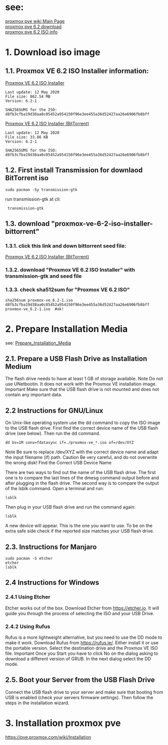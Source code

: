 # see:
   [proxmox pve wiki Main Page](https://pve.proxmox.com/wiki/Main_Page)   
   [proxmox pve 6.2 download ](https://pve.proxmox.com/wiki/Downloads#Proxmox_Virtual_Environment_6.2_.28ISO_Image.29)  
   [proxmox pve 6.2 ISO info](https://www.proxmox.com/en/downloads/item/proxmox-ve-6-2-iso-installer)  
   
   
# 1. Download iso image
## 1.1. Proxmox VE 6.2 ISO Installer information: 
  [Proxmox VE 6.2 ISO Installer ](https://www.proxmox.com/en/downloads/item/proxmox-ve-6-2-iso-installer)  
  
  
    Last update: 12 May 2020
    File size: 862.54 MB
    Version: 6.2-1

    SHA256SUMS for the ISO:
    d8fb3cfba19d38aa0c05452a954150f96e3ee455a36d52427aa26e6906fb8bff
    
  [Proxmox VE 6.2 ISO Installer (BitTorrent) ](https://www.proxmox.com/en/downloads/item/proxmox-ve-6-2-iso-installer-bittorrent) 
    
    Last update: 12 May 2020
    File size: 33.86 KB
    Version: 6.2-1

    SHA256SUMS for the ISO:
    d8fb3cfba19d38aa0c05452a954150f96e3ee455a36d52427aa26e6906fb8bff
    
## 1.2. First install Transmission for downlaod BitTorrent iso
    sudo pacman -Sy transmission-gtk
   
   run transmission-gtk at cli:   
   
     transmission-gtk
   
## 1.3. download "proxmox-ve-6-2-iso-installer-bittorrent"
### 1.3.1. click this link and down bittorrent seed file:
   [Proxmox VE 6.2 ISO Installer (BitTorrent) ](https://www.proxmox.com/en/downloads/item/proxmox-ve-6-2-iso-installer-bittorrent)  
   
### 1.3.2. download "Proxmox VE 6.2 ISO Installer" with transmission-gtk  and seed file
### 1.3.3. check sha512sum for  "Proxmox VE 6.2 ISO"
    sha256sum proxmox-ve_6.2-1.iso
    d8fb3cfba19d38aa0c05452a954150f96e3ee455a36d52427aa26e6906fb8bff  proxmox-ve_6.2-1.iso  #ok!
    
# 2.  Prepare Installation Media  
  see: [Prepare_Installation_Media](https://pve.proxmox.com/wiki/Prepare_Installation_Media)  

## 2.1. Prepare a USB Flash Drive as Installation Medium

The flash drive needs to have at least 1 GB of storage available.
Note 	Do not use UNetbootin. It does not work with the Proxmox VE installation image.
Important 	Make sure that the USB flash drive is not mounted and does not contain any important data.

## 2.2 Instructions for GNU/Linux

On Unix-like operating system use the dd command to copy the ISO image to the USB flash drive. First find the correct device name of the USB flash drive (see below). Then run the dd command.

    dd bs=1M conv=fdatasync if=./proxmox-ve_*.iso of=/dev/XYZ

Note 	Be sure to replace /dev/XYZ with the correct device name and adapt the input filename (if) path.
Caution 	Be very careful, and do not overwrite the wrong disk!
Find the Correct USB Device Name

There are two ways to find out the name of the USB flash drive. The first one is to compare the last lines of the dmesg command output before and after plugging in the flash drive. The second way is to compare the output of the lsblk command. Open a terminal and run:

    lsblk

Then plug in your USB flash drive and run the command again:

    lsblk

A new device will appear. This is the one you want to use. To be on the extra safe side check if the reported size matches your USB flash drive.

## 2.3. Instructions for Manjaro
    sudo pacman -S etcher
    etcher
    lsblk

## 2.4 Instructions for Windows
### 2.4.1 Using Etcher

Etcher works out of the box. Download Etcher from https://etcher.io. It will guide you through the process of selecting the ISO and your USB Drive.

### 2.4.2 Using Rufus

Rufus is a more lightweight alternative, but you need to use the DD mode to make it work. Download Rufus from https://rufus.ie/. Either install it or use the portable version. Select the destination drive and the Proxmox VE ISO file.
Important 	Once you Start you have to click No on the dialog asking to download a different version of GRUB. In the next dialog select the DD mode.
   
  
## 2.5. Boot your Server from the USB Flash Drive

Connect the USB flash drive to your server and make sure that booting from USB is enabled (check your servers firmware settings). Then follow the steps in the installation wizard.



# 3.  Installation proxmox pve
  https://pve.proxmox.com/wiki/Installation  
  

    
    
    
    
  

